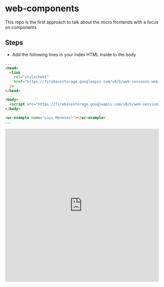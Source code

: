 # web-components

This repo is the first approach to talk about the micro frontends with a focus on components

## Steps

- Add the following lines in your index HTML inside to the body

```html
...
<head>
  <link
    rel="stylesheet"
    href="https://firebasestorage.googleapis.com/v0/b/web-sessions-web-components.appspot.com/o/wc-header.css?alt=media&token=01f6498e-5dd9-4f6b-8070-f2e37981a176"
  />
</head>

<body>
  <script src="https://firebasestorage.googleapis.com/v0/b/web-sessions-web-components.appspot.com/o/wc-header.js?alt=media&token=921d3ee0-1962-43d7-9e29-f8fba4513b15"></script>
</body>

<wc-example name="Luis Meneses!"></wc-example>
...
```

<iframe src="https://codesandbox.io/embed/cross-web-components-zhrzh?fontsize=14&hidenavigation=1&theme=dark"
     style="width:100%; height:500px; border:0; border-radius: 4px; overflow:hidden;"
     title="cross-web-components"
     allow="accelerometer; ambient-light-sensor; camera; encrypted-media; geolocation; gyroscope; hid; microphone; midi; payment; usb; vr; xr-spatial-tracking"
     sandbox="allow-forms allow-modals allow-popups allow-presentation allow-same-origin allow-scripts"
   ></iframe>
